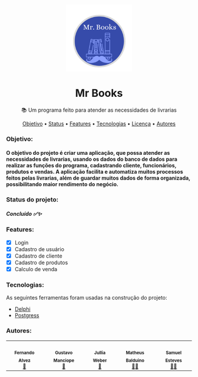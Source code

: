 <div align="center">
  <img height="180em" src="https://github.com/JulliaW/mr_books/blob/main/logo%20mrbooks.png?raw=true"/>
</div>

<h1 align="center">Mr Books</h1>
<p align="center"> 📚 Um programa feito para atender as necessidades de livrarias</p>

<p align="center">
 <a href="#objetivos">Objetivo</a> •
 <a href="#status">Status</a> • 
  <a href="#features">Features</a> •
 <a href="#tecnologias">Tecnologias</a> •  
 <a href="https://github.com/JulliaW/mr_books/blob/main/licence">Licença</a> • 
 <a href="#autores">Autores</a>
</p>

<h3 id="objetivos">Objetivo:</h3>
<h4>
O objetivo do projeto é criar uma aplicação, que possa atender as necessidades de livrarias, usando os dados do banco de dados para realizar as funções do programa, cadastrando cliente, funcionários, produtos e vendas. A aplicação facilita e automatiza muitos processos feitos pelas livrarias, além de guardar muitos dados de forma organizada, possibilitando maior rendimento do negócio.
</h4>

<h3 id="status">Status do projeto:</h3>
<h5> 
  Concluído ✅✨
</h5>
<h3 id="features">Features:</h3>

- [x] Login
- [x] Cadastro de usuário
- [x] Cadastro de cliente
- [x] Cadastro de produtos
- [x] Calculo de venda 

<h3 id="tecnologias">Tecnologias:</h3>

  As seguintes ferramentas foram usadas na construção do projeto:

- [Delphi](https://www.embarcadero.com/br/products/delphi/downloads)
- [Postgress](https://www.postgresql.org/download/)

<h3 id="autores">Autores:</h3>
<table align="center">
    <tr>
      <td align="center"><a href="https://github.com/Fernando6909"><img style="border-radius: 50%;" src="https://avatars.githubusercontent.com/u/94722786?v=4" width="100px;" alt=""/><br /><sub><b>Fernando Alvez</b></sub></a><br /><a href="https://github.com/Fernando6909" title="github">🐧</a></td>
      <td align="center"><a href="https://github.com/GustavoBaco"><img style="border-radius: 50%;" src="https://avatars.githubusercontent.com/u/89161781?v=4" width="100px;" alt=""/><br /><sub><b>Gustavo Manciope</b></sub></a><br /><a href="https://github.com/GustavoBaco" title="github">👴</a></td>
      <td align="center"><a href="https://github.com/JulliaW"><img style="border-radius: 50%;" src="https://avatars.githubusercontent.com/u/73961301?v=4" width="100px;" alt=""/><br /><sub><b>Jullia Weber</b></sub></a><br /><a href="https://github.com/JulliaW" title="github">🎨</a></td>
      <td align="center"><a href=""><img style="border-radius: 50%;" src="https://instagram.fmoc5-1.fna.fbcdn.net/v/t51.2885-19/s320x320/173675211_1696709633850079_4330367029711217211_n.jpg?_nc_ht=instagram.fmoc5-1.fna.fbcdn.net&_nc_cat=107&_nc_ohc=x1SbsYAXMcEAX_zEbyR&edm=ABfd0MgBAAAA&ccb=7-4&oh=00_AT-IH1tKr8SjqbCjPSqNZWhPfcklZ4W2YSrVn3BjGCh_Xw&oe=61D580BB&_nc_sid=7bff83" width="100px;" alt=""/><br /><sub><b>Matheus Balduino</b></sub></a><br /><a href="" title="github">👨‍💻</a></td>
      <td align="center"><a href=""><img style="border-radius: 50%;" src="https://emojipedia-us.s3.dualstack.us-west-1.amazonaws.com/thumbs/160/joypixels/291/man_1f468.png" width="100px;" alt=""/><br /><sub><b>Samuel Esteves</b></sub></a><br /><a href="" title="github">👨‍💻</a></td>
  </table>
